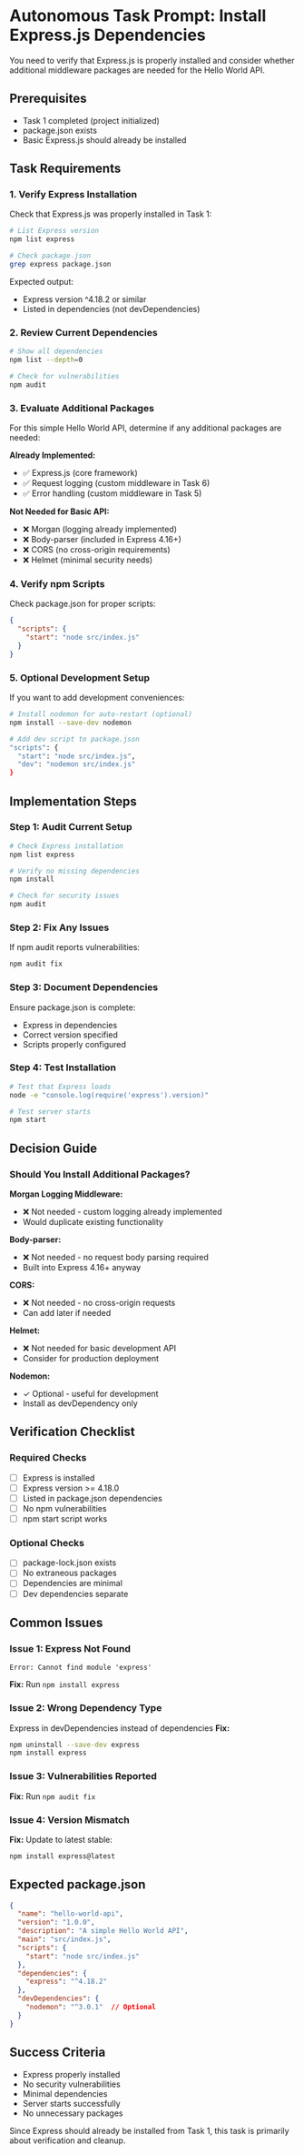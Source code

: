 # Autonomous Task Prompt: Install Express.js Dependencies

You need to verify that Express.js is properly installed and consider whether additional middleware packages are needed for the Hello World API.

## Prerequisites
- Task 1 completed (project initialized)
- package.json exists
- Basic Express.js should already be installed

## Task Requirements

### 1. Verify Express Installation
Check that Express.js was properly installed in Task 1:

```bash
# List Express version
npm list express

# Check package.json
grep express package.json
```

Expected output:
- Express version ^4.18.2 or similar
- Listed in dependencies (not devDependencies)

### 2. Review Current Dependencies
```bash
# Show all dependencies
npm list --depth=0

# Check for vulnerabilities
npm audit
```

### 3. Evaluate Additional Packages
For this simple Hello World API, determine if any additional packages are needed:

**Already Implemented:**
- ✅ Express.js (core framework)
- ✅ Request logging (custom middleware in Task 6)
- ✅ Error handling (custom middleware in Task 5)

**Not Needed for Basic API:**
- ❌ Morgan (logging already implemented)
- ❌ Body-parser (included in Express 4.16+)
- ❌ CORS (no cross-origin requirements)
- ❌ Helmet (minimal security needs)

### 4. Verify npm Scripts
Check package.json for proper scripts:
```json
{
  "scripts": {
    "start": "node src/index.js"
  }
}
```

### 5. Optional Development Setup
If you want to add development conveniences:
```bash
# Install nodemon for auto-restart (optional)
npm install --save-dev nodemon

# Add dev script to package.json
"scripts": {
  "start": "node src/index.js",
  "dev": "nodemon src/index.js"
}
```

## Implementation Steps

### Step 1: Audit Current Setup
```bash
# Check Express installation
npm list express

# Verify no missing dependencies
npm install

# Check for security issues
npm audit
```

### Step 2: Fix Any Issues
If npm audit reports vulnerabilities:
```bash
npm audit fix
```

### Step 3: Document Dependencies
Ensure package.json is complete:
- Express in dependencies
- Correct version specified
- Scripts properly configured

### Step 4: Test Installation
```bash
# Test that Express loads
node -e "console.log(require('express').version)"

# Test server starts
npm start
```

## Decision Guide

### Should You Install Additional Packages?

**Morgan Logging Middleware:**
- ❌ Not needed - custom logging already implemented
- Would duplicate existing functionality

**Body-parser:**
- ❌ Not needed - no request body parsing required
- Built into Express 4.16+ anyway

**CORS:**
- ❌ Not needed - no cross-origin requests
- Can add later if needed

**Helmet:**
- ❌ Not needed for basic development API
- Consider for production deployment

**Nodemon:**
- ✓ Optional - useful for development
- Install as devDependency only

## Verification Checklist

### Required Checks
- [ ] Express is installed
- [ ] Express version >= 4.18.0
- [ ] Listed in package.json dependencies
- [ ] No npm vulnerabilities
- [ ] npm start script works

### Optional Checks
- [ ] package-lock.json exists
- [ ] No extraneous packages
- [ ] Dependencies are minimal
- [ ] Dev dependencies separate

## Common Issues

### Issue 1: Express Not Found
```
Error: Cannot find module 'express'
```
**Fix:** Run `npm install express`

### Issue 2: Wrong Dependency Type
Express in devDependencies instead of dependencies
**Fix:** 
```bash
npm uninstall --save-dev express
npm install express
```

### Issue 3: Vulnerabilities Reported
**Fix:** Run `npm audit fix`

### Issue 4: Version Mismatch
**Fix:** Update to latest stable:
```bash
npm install express@latest
```

## Expected package.json
```json
{
  "name": "hello-world-api",
  "version": "1.0.0",
  "description": "A simple Hello World API",
  "main": "src/index.js",
  "scripts": {
    "start": "node src/index.js"
  },
  "dependencies": {
    "express": "^4.18.2"
  },
  "devDependencies": {
    "nodemon": "^3.0.1"  // Optional
  }
}
```

## Success Criteria
- Express properly installed
- No security vulnerabilities
- Minimal dependencies
- Server starts successfully
- No unnecessary packages

Since Express should already be installed from Task 1, this task is primarily about verification and cleanup.